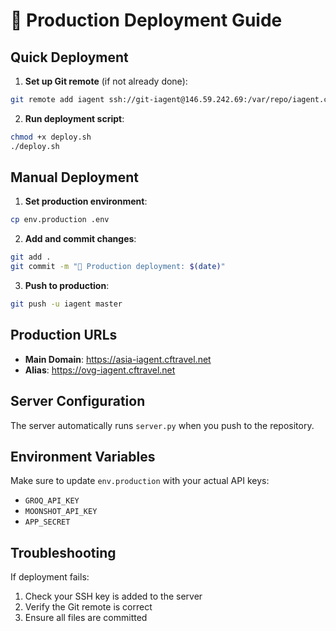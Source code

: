 # 🚀 Production Deployment Guide

## Quick Deployment

1. **Set up Git remote** (if not already done):
```bash
git remote add iagent ssh://git-iagent@146.59.242.69:/var/repo/iagent.cftravel.net.git
```

2. **Run deployment script**:
```bash
chmod +x deploy.sh
./deploy.sh
```

## Manual Deployment

1. **Set production environment**:
```bash
cp env.production .env
```

2. **Add and commit changes**:
```bash
git add .
git commit -m "🚀 Production deployment: $(date)"
```

3. **Push to production**:
```bash
git push -u iagent master
```

## Production URLs

- **Main Domain**: https://asia-iagent.cftravel.net
- **Alias**: https://ovg-iagent.cftravel.net

## Server Configuration

The server automatically runs `server.py` when you push to the repository.

## Environment Variables

Make sure to update `env.production` with your actual API keys:
- `GROQ_API_KEY`
- `MOONSHOT_API_KEY`
- `APP_SECRET`

## Troubleshooting

If deployment fails:
1. Check your SSH key is added to the server
2. Verify the Git remote is correct
3. Ensure all files are committed 
